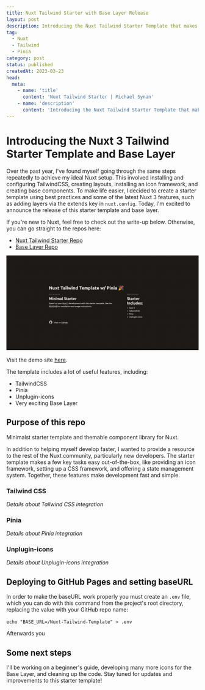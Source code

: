 ```yaml
---
title: Nuxt Tailwind Starter with Base Layer Release
layout: post
description: Introducing the Nuxt Tailwind Starter Template that makes use of the nuxt.config extends key for base layer components. 
tag: 
  - Nuxt
  - Tailwind 
  - Pinia 
category: post
status: published
createdAt: 2023-03-23
head:  
  meta:    
    - name: 'title'      
      content: 'Nuxt Tailwind Starter | Michael Synan'    
    - name: 'description'      
      content: 'Introducing the Nuxt Tailwind Starter Template that makes use of the nuxt.config extends key for base layer components. '    
---
```


# Introducing the Nuxt 3 Tailwind Starter Template and Base Layer

Over the past year, I've found myself going through the same steps repeatedly to achieve my ideal Nuxt setup. This involved installing and configuring TailwindCSS, creating layouts, installing an icon framework, and creating base components. To make life easier, I decided to create a starter template using best practices and some of the latest Nuxt 3 features, such as adding layers via the extends key in `nuxt.config`. Today, I'm excited to announce the release of this starter template and base layer.

If you're new to Nuxt, feel free to check out the write-up below. Otherwise, you can go straight to the repos here:

- [Nuxt Tailwind Starter Repo](https://github.com/michaelsynan/Nuxt-Tailwind-Template)
- [Base Layer Repo]()

![Nuxt 3 and TailwindCSS](/nuxt3_tailwind5.png)

Visit the demo site [here](https://github.com/michaelsynan/nuxt-base-layer).

The template includes a lot of useful features, including:

- TailwindCSS
- Pinia
- Unplugin-icons
- Very exciting Base Layer

## Purpose of this repo

Minimalst starter template and themable component library for Nuxt. 

In addition to helping myself develop faster, I wanted to provide a resource to the rest of the Nuxt community, particularly new developers. The starter template makes a few key tasks easy out-of-the-box, like providing an icon framework, setting up a CSS framework, and offering a state management system. Together, these features make development fast and simple.

### Tailwind CSS

*Details about Tailwind CSS integration*

### Pinia

*Details about Pinia integration*

### Unplugin-icons

*Details about Unplugin-icons integration*

## Deploying to GitHub Pages and setting baseURL

In order to make the baseURL work properly you must create an `.env` file, which you can do with this command from the project's root directory, replacing the value with your GitHub repo name: 

`echo "BASE_URL=/Nuxt-Tailwind-Template" > .env`

Afterwards you 

## Some next steps

I'll be working on a beginner's guide, developing many more icons for the Base Layer, and cleaning up the code. Stay tuned for updates and improvements to this starter template!

